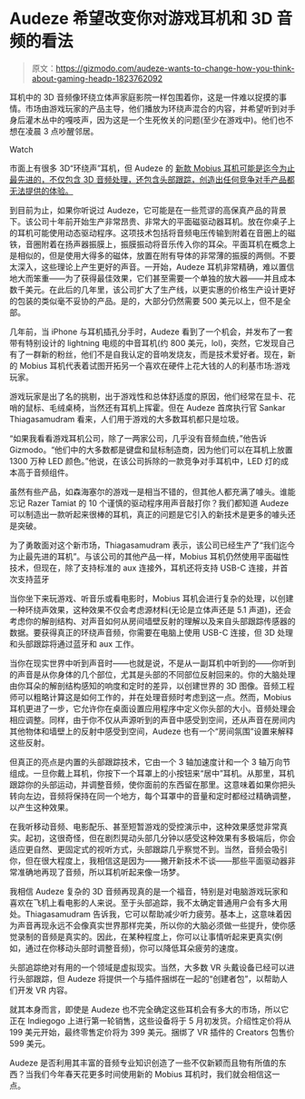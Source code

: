 # Audeze 希望改变你对游戏耳机和 3D 音频的看法

> 原文：<https://gizmodo.com/audeze-wants-to-change-how-you-think-about-gaming-headp-1823762092>

耳机中的 3D 音频像环绕立体声家庭影院一样包围着你，这是一件难以捉摸的事情。市场由游戏玩家的产品主导，他们播放为环绕声混合的内容，并希望听到对手身后灌木丛中的嘎吱声，因为这是一个生死攸关的问题(至少在游戏中)。他们也不想在凌晨 3 点吵醒邻居。

Watch

市面上有很多 3D“环绕声”耳机，但 Audeze 的 [新款 Mobius 耳机可能是迄今为止最先进的，不仅包含 3D 音频处理，还包含头部跟踪，创造出任何竞争对手产品都无法提供的体验。](https://www.audeze.com/products/mobius-series/mobius-headphone)

到目前为止，如果你听说过 Audeze，它可能是在一些荒谬的高保真产品的背景下。该公司十年前开始生产非常昂贵、非常大的平面磁驱动器耳机。放在你桌子上的耳机可能使用动态驱动程序。这项技术包括将音频电压传输到附着在音圈上的磁铁，音圈附着在扬声器振膜上，振膜振动将音乐传入你的耳朵。平面耳机在概念上是相似的，但是使用大得多的磁体，放置在附有导体的非常薄的振膜的两侧。不要太深入，这些理论上产生更好的声音。一开始，Audeze 耳机非常精确，难以置信地大而笨重——为了获得最佳效果，它们甚至需要一个单独的放大器——并且成本数千美元。在此后的几年里，该公司扩大了生产线，以更实惠的价格生产设计更好的包装的类似毫不妥协的产品。是的，大部分仍然需要 500 美元以上，但不是全部。

几年前，当 iPhone 与耳机插孔分手时，Audeze 看到了一个机会，并发布了一套带有特别设计的 lightning 电缆的中音耳机(约 800 美元，lol)，突然，它发现自己有了一群新的粉丝，他们不是自我认定的音响发烧友，而是技术爱好者。现在，新的 Mobius 耳机代表着试图开拓另一个喜欢在硬件上花大钱的人的利基市场:游戏玩家。

游戏玩家是出了名的挑剔，出于游戏性和总体舒适度的原因，他们经常在显卡、花哨的鼠标、毛绒桌椅，当然还有耳机上挥霍。但在 Audeze 首席执行官 Sankar Thiagasamudram 看来，人们用于游戏的大多数耳机都只是垃圾。

“如果我看看游戏耳机公司，除了一两家公司，几乎没有音频血统，”他告诉 Gizmodo。“他们中的大多数都是键盘和鼠标制造商，因为他们可以在耳机上放置 1300 万种 LED 颜色。”他说，在该公司拆除的一款竞争对手耳机中，LED 灯的成本高于音频组件。

虽然有些产品，如森海塞尔的游戏一是相当不错的，但其他人都充满了噱头。谁能忘记 Razer Tamiat 的 10 个谨慎的驱动程序用声音敲打你？我们都知道 Audeze 可以制造出一款听起来很棒的耳机，真正的问题是它引入的新技术是更多的噱头还是突破。

为了勇敢面对这个新市场，Thiagasamudram 表示，该公司已经生产了“我们迄今为止最先进的耳机”。与该公司的其他产品一样，Mobius 耳机仍然使用平面磁性技术，但现在，除了支持标准的 aux 连接外，耳机还将支持 USB-C 连接，并首次支持蓝牙

当你坐下来玩游戏、听音乐或看电影时，Mobius 耳机会进行复杂的处理，以创建一种环绕声效果，这种效果不仅会考虑源材料(无论是立体声还是 5.1 声道)，还会考虑你的解剖结构、对声音如何从房间墙壁反射的理解以及来自头部跟踪传感器的数据。要获得真正的环绕声音频，你需要在电脑上使用 USB-C 连接，但 3D 处理和头部跟踪将通过蓝牙和 aux 工作。

当你在现实世界中听到声音时——也就是说，不是从一副耳机中听到的——你听到的声音是从你身体的几个部位，尤其是头部的不同部位反射回来的。你的大脑处理由你耳朵的解剖结构感知的响度和定时的差异，以创建世界的 3D 图像。音频工程师可以粗略计算这是如何工作的，并在处理音频时考虑到这一点。然而，Mobius 耳机更进了一步，它允许你在桌面设置应用程序中定义你头部的大小。音频处理会相应调整。同样，由于你不仅从声源听到的声音中感受到空间，还从声音在房间内其他物体和墙壁上的反射中感受到空间，Audeze 也有一个“房间氛围”设置来解释这些反射。

但真正的亮点是内置的头部跟踪技术，它由一个 3 轴加速度计和一个 3 轴万向节组成。一旦你戴上耳机，你按下一个耳罩上的小按钮来“居中”耳机。从那里，耳机跟踪你的头部运动，并调整音频，使你面前的东西留在那里。这意味着如果你把头转向左边，音频将保持在同一个地方，每个耳罩中的音量和定时都经过精确调整，以产生这种效果。

在我听移动音频、电影配乐、甚至短暂游戏的受控演示中，这种效果感觉非常真实。起初，这很奇怪，但在剧烈晃动头部几分钟以感受这种效果有多极端后，你会适应更自然、更固定式的视听方式，头部跟踪几乎察觉不到。当然，音频会吸引你，但在很大程度上，我相信这是因为——撇开新技术不谈——那些平面驱动器非常准确地再现了音频，所以耳机听起来像一场梦。

我相信 Audeze 复杂的 3D 音频再现真的是一个福音，特别是对电脑游戏玩家和喜欢在飞机上看电影的人来说。至于头部追踪，我不太确定普通用户会有多大用处。Thiagasamudram 告诉我，它可以帮助减少听力疲劳。基本上，这意味着因为声音再现永远不会像真实世界那样完美，所以你的大脑必须做一些提升，使你感觉录制的音频是真实的。因此，在某种程度上，你可以让事情听起来更真实(例如，通过在你移动头部时调整音频)，你可以降低耳朵疲劳的速度。

头部追踪绝对有用的一个领域是虚拟现实。当然，大多数 VR 头戴设备已经可以进行头部跟踪，但 Audeze 将提供一个与插件捆绑在一起的“创建者包”，以帮助人们开发 VR 内容。

就其本身而言，即使是 Audeze 也不完全确定这些耳机会有多大的市场，所以它正在 Indiegogo 上进行第一轮销售，这些设备将于 5 月初发货。介绍性定价将从 199 美元开始，最终零售定价将为 399 美元。捆绑了 VR 插件的 Creators 包售价 599 美元。

Audeze 是否利用其丰富的音频专业知识创造了一些不仅新颖而且物有所值的东西？当我们今年春天花更多时间使用新的 Mobius 耳机时，我们就会相信这一点。